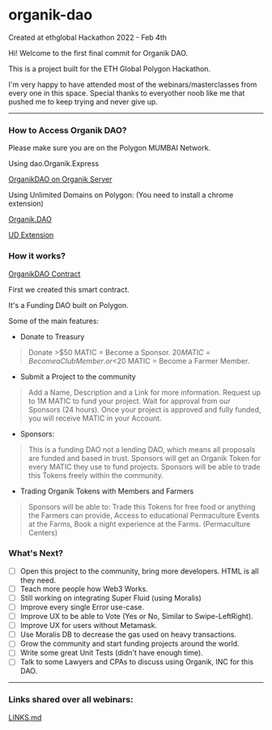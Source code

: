 # organik-dao
Created at ethglobal Hackathon 2022 - Feb 4th

Hi! Welcome to the first final commit for Organik DAO.

This is a project built for the ETH Global Polygon Hackathon.

I'm very happy to have attended most of the webinars/masterclasses from every one in this space.
Special thanks to everyother noob like me that pushed me to keep trying and never give up.

-----------------------

### How to Access Organik DAO?

Please make sure you are on the Polygon MUMBAI Network.

Using dao.Organik.Express

[OrganikDAO on Organik Server](https://dao.organik.express/)

Using Unlimited Domains on Polygon: (You need to install a chrome extension)

[Organik.DAO](https://organik.dao/)

[UD Extension](https://unstoppabledomains.com/extension)

### How it works?

[OrganikDAO Contract](./contracts/OrganikDAO.sol)

First we created this smart contract.

It's a Funding DAO built on Polygon.

Some of the main features:

- Donate to Treasury
> Donate >$50 MATIC = Become a Sponsor.
> $20 MATIC = Become a Club Member.
> or <$20 MATIC = Become a Farmer Member.

- Submit a Project to the community
> Add a Name, Description and a Link for more information.
> Request up to 1M MATIC to fund your project.
> Wait for approval from our Sponsors (24 hours).
> Once your project is approved and fully funded, you will receive MATIC in your Account.

- Sponsors:
> This is a funding DAO not a lending DAO, which means all proposals are funded and based in trust.
> Sponsors will get an Organik Token for every MATIC they use to fund projects.
> Sponsors will be able to trade this Tokens freely within the community.

- Trading Organik Tokens with Members and Farmers
> Sponsors will be able to:
> Trade this Tokens for free food or anything the Farmers can provide,
> Access to educational Permaculture Events at the Farms,
> Book a night experience at the Farms. (Permaculture Centers)

### What's Next?

- [ ] Open this project to the community, bring more developers. HTML is all they need.
- [ ] Teach more people how Web3 Works.
- [ ] Still working on integrating Super Fluid (using Moralis)
- [ ] Improve every single Error use-case.
- [ ] Improve UX to be able to Vote (Yes or No, Similar to Swipe-LeftRight).
- [ ] Improve UX for users without Metamask.
- [ ] Use Moralis DB to decrease the gas used on heavy transactions.
- [ ] Grow the community and start funding projects around the world.
- [ ] Write some great Unit Tests (didn't have enough time).
- [ ] Talk to some Lawyers and CPAs to discuss using Organik, INC for this DAO.

-----------------------

### Links shared over all webinars:

[LINKS.md](./LINKS.md)